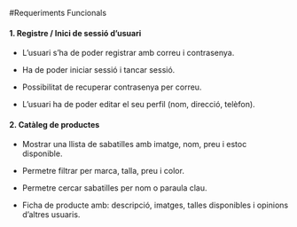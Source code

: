 #Requeriments Funcionals



#### 1. Registre / Inici de sessió d’usuari

- L’usuari s’ha de poder registrar amb correu i contrasenya.

- Ha de poder iniciar sessió i tancar sessió.

- Possibilitat de recuperar contrasenya per correu.

- L’usuari ha de poder editar el seu perfil (nom, direcció, telèfon).



#### 2. Catàleg de productes

- Mostrar una llista de sabatilles amb imatge, nom, preu i estoc disponible.

- Permetre filtrar per marca, talla, preu i color.

- Permetre cercar sabatilles per nom o paraula clau.

- Ficha de producte amb: descripció, imatges, talles disponibles i opinions d’altres usuaris.
